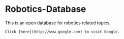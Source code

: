 # Robotics-Database

This is an open database for robotics related topics.

    Click [here](http://www.google.com) to visit Google.
